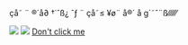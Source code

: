 çå˜ ¨ ®´å∂ †˙ˆß¿
ˆƒ ¨ çå˜≤ ¥ø¨ å®´ å g´˜ˆ¨ß⁄⁄⁄⁄⁄⁄

![](https://www.worldsbestcatlitter.com/wp-content/uploads/2019/12/02_coughing-cat-meme.jpg)
![](https://www.dupontvet.com/blog/wp-content/uploads/2022/07/iStock-836716796-1024x640.jpg)
[Don't click me](https://www.google.com/search?sca_esv=986fab27ce48bd4c&rlz=1C5CHFA_enUS1126US1127&sxsrf=AHTn8zrKU7gxz63c7gutb2AXjWD4vqpUYg:1741552496305&q=rick+roll&udm=2&fbs=ABzOT_CWdhQLP1FcmU5B0fn3xuWpA-dk4wpBWOGsoR7DG5zJBjLjqIC1CYKD9D-DQAQS3Z44LBK6yTXN_5587Z3ya9D76ZZ826DWN9d1Qgzn83HTxkNyD-y2lvIVOgVuXoW4DIBemkWpiAh5dAj38Z0PC4v-xHue7DNBjXSEv0oaT8EQq8rpOkIZmT4uFJd5QLVFJ1T3gEzNHJem1v1gc2MBCvlPJWjJUQ&sa=X&sqi=2&ved=2ahUKEwjtpJnP7P2LAxV7j4kEHYgJDwoQtKgLegQIFRAB&biw=1440&bih=778&dpr=2)
